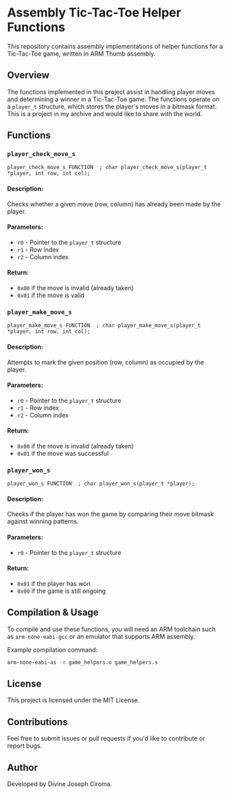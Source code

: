 # Assembly Tic-Tac-Toe Helper Functions

This repository contains assembly implementations of helper functions for a Tic-Tac-Toe game, written in ARM Thumb assembly.

## Overview

The functions implemented in this project assist in handling player moves and determining a winner in a Tic-Tac-Toe game. The functions operate on a `player_t` structure, which stores the player's moves in a bitmask format.
This is a project in my archive and would like to share with the world. 

## Functions

### `player_check_move_s`
```assembly
player_check_move_s FUNCTION  ; char player_check_move_s(player_t *player, int row, int col);
```
#### Description:
Checks whether a given move (row, column) has already been made by the player.
#### Parameters:
- `r0` - Pointer to the `player_t` structure
- `r1` - Row index
- `r2` - Column index
#### Return:
- `0x00` if the move is invalid (already taken)
- `0x01` if the move is valid

### `player_make_move_s`
```assembly
player_make_move_s FUNCTION  ; char player_make_move_s(player_t *player, int row, int col);
```
#### Description:
Attempts to mark the given position (row, column) as occupied by the player.
#### Parameters:
- `r0` - Pointer to the `player_t` structure
- `r1` - Row index
- `r2` - Column index
#### Return:
- `0x00` if the move is invalid (already taken)
- `0x01` if the move was successful

### `player_won_s`
```assembly
player_won_s FUNCTION  ; char player_won_s(player_t *player);
```
#### Description:
Checks if the player has won the game by comparing their move bitmask against winning patterns.
#### Parameters:
- `r0` - Pointer to the `player_t` structure
#### Return:
- `0x01` if the player has won
- `0x00` if the game is still ongoing

## Compilation & Usage

To compile and use these functions, you will need an ARM toolchain such as `arm-none-eabi-gcc` or an emulator that supports ARM assembly.

Example compilation command:
```bash
arm-none-eabi-as -o game_helpers.o game_helpers.s
```

## License
This project is licensed under the MIT License.

## Contributions
Feel free to submit issues or pull requests if you'd like to contribute or report bugs.

## Author
Developed by Divine Joseph Ciroma.


